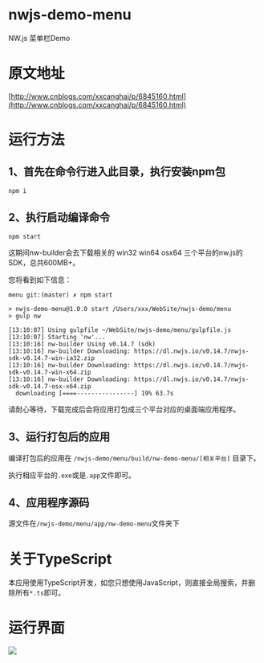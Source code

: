 # nwjs-demo-menu 
NW.js 菜单栏Demo

# 原文地址
[http://www.cnblogs.com/xxcanghai/p/6845160.html](http://www.cnblogs.com/xxcanghai/p/6845160.html)

# 运行方法
## 1、首先在命令行进入此目录，执行安装npm包
```
npm i
```

## 2、执行启动编译命令
```
npm start
```
这期间nw-builder会去下载相关的 win32 win64 osx64 三个平台的nw.js的SDK，总共600MB+。

您将看到如下信息：
```
menu git:(master) ✗ npm start

> nwjs-demo-menu@1.0.0 start /Users/xxx/WebSite/nwjs-demo/menu
> gulp nw

[13:10:07] Using gulpfile ~/WebSite/nwjs-demo/menu/gulpfile.js
[13:10:07] Starting 'nw'...
[13:10:16] nw-builder Using v0.14.7 (sdk)
[13:10:16] nw-builder Downloading: https://dl.nwjs.io/v0.14.7/nwjs-sdk-v0.14.7-win-ia32.zip
[13:10:16] nw-builder Downloading: https://dl.nwjs.io/v0.14.7/nwjs-sdk-v0.14.7-win-x64.zip
[13:10:16] nw-builder Downloading: https://dl.nwjs.io/v0.14.7/nwjs-sdk-v0.14.7-osx-x64.zip
  downloading [====----------------] 19% 63.7s
```

请耐心等待，下载完成后会将应用打包成三个平台对应的桌面端应用程序。

## 3、运行打包后的应用
编译打包后的应用在 `/nwjs-demo/menu/build/nw-demo-menu/[相关平台]` 目录下。

执行相应平台的`.exe`或是`.app`文件即可。

## 4、应用程序源码
源文件在`/nwjs-demo/menu/app/nw-demo-menu`文件夹下

# 关于TypeScript
本应用使用TypeScript开发，如您只想使用JavaScript，则直接全局搜索，并删除所有`*.ts`即可。

# 运行界面
![](https://github.com/xxcanghai/nwjs-demo/blob/master/menu/img/app.jpg?raw=true)